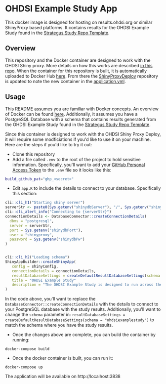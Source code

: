 # OHDSI Example Study App

This docker image is designed for hosting on results.ohdsi.org or similar ShinyProxy based platforms. It contains results for the OHDSI Example Study found in the [Strategus Study Repo Template](https://github.com/ohdsi-studies/StrategusStudyRepoTemplate).

## Overview

This repository and the Docker container are designed to work with the OHDSI Shiny proxy. More details on how this works are described [in this repo](https://github.com/OHDSI/OhdsiPredictionTutorial). When the container for this repository is built, it is automatically uploaded to Docker Hub [here](https://hub.docker.com/r/ohdsi/semaglutidenaionestapp/tags). From there the [ShinyProxyDeploy](https://github.com/OHDSI/ShinyProxyDeploy/) repository is updated to note the new container in the [application.yml](https://github.com/OHDSI/ShinyProxyDeploy/blob/main/application.yml#L228-L238).

## Usage

This README assumes you are familiar with Docker concepts. An overview of Docker can be found [here](https://docs.docker.com/guides/docker-overview/). Additionally, it assumes you have a PostgreSQL Database with a schema that contains results generated from the OHDSI Example Study found in the [Strategus Study Repo Template](https://github.com/ohdsi-studies/StrategusStudyRepoTemplate).

Since this container is designed to work with the OHDSI Shiny Proxy Deploy, it will require some modficiations if you'd like to use it on your machine. Here are the steps if you'd like to try it out:

- Clone this repository
- Add a file called `.env` to the root of the project to hold sensitive information. Specifically, you'll want to add your [GitHub Personal Access Token](https://docs.github.com/en/authentication/keeping-your-account-and-data-secure/managing-your-personal-access-tokens) to the `.env` file so it looks like this: 

```bash
build_github_pat="ghp_<secret>"
```

- Edit `app.R` to include the details to connect to your database. Specifically this section:

```r
cli::cli_h1("Starting shiny server")
serverStr <- paste0(Sys.getenv("shinydbServer"), "/", Sys.getenv("shinydbDatabase"))
cli::cli_alert_info("Connecting to {serverStr}")
connectionDetails <- DatabaseConnector::createConnectionDetails(
  dbms = "postgresql",
  server = serverStr,
  port = Sys.getenv("shinydbPort"),
  user = "shinyproxy",
  password = Sys.getenv("shinydbPw")
)


cli::cli_h2("Loading schema")
ShinyAppBuilder::createShinyApp(
   config = shinyConfig,
   connectionDetails = connectionDetails,
   resultDatabaseSettings = createDefaultResultDatabaseSettings(schema = "ohdsiexamplestudy"),
   title = "OHDSI Example Study"
   description = "The OHDSI Example Study is designed to run across the OHDSI Evidence Network to provide a way to test Strategus and all HADES modules."
)
```

In the code above, you'll want to replace the `DatabaseConnector::createConnectionDetails` with the details to connect to your PostgreSQL database with the study results. Additionally, you'll want to change the `schema` parameter in: `resultDatabaseSettings = createDefaultResultDatabaseSettings(schema = "ohdsiexamplestudy")` to match the schema where you have the study results. 

- Once the changes above are complete, you can build the container by running:

`docker-compose build`

- Once the docker container is built, you can run it:

`docker-compose up`

The application will be available on http://localhost:3838